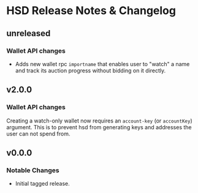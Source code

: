 # HSD Release Notes & Changelog

## unreleased

### Wallet API changes

- Adds new wallet rpc `importname` that enables user to "watch" a name and track
its auction progress without bidding on it directly.

## v2.0.0

### Wallet API changes

Creating a watch-only wallet now requires an `account-key` (or `accountKey`)
argument. This is to prevent hsd from generating keys and addresses the user
can not spend from.

## v0.0.0

### Notable Changes

- Initial tagged release.
